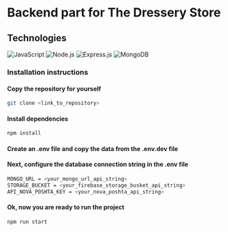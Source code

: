 # Backend part for The Dressery Store

## Technologies

![JavaScript](https://img.shields.io/badge/-JavaScript-yellow)
![Node.js](https://img.shields.io/badge/-Node.js-red)
![Express.js](https://img.shields.io/badge/-Express.js-white)
![MongoDB](https://img.shields.io/badge/-MongoDB-green)

### Installation instructions

#### Copy the repository for yourself

```sh
git clone <link_to_repository>
```

#### Install dependencies

```sh
npm install
```

#### Create an .env file and copy the data from the .env.dev file

#### Next, configure the database connection string in the .env file

```sh
MONGO_URL = <your_mongo_url_api_string>
STORAGE_BUCKET = <your_firebase_storage_busket_api_string>
API_NOVA_POSHTA_KEY = <your_nova_poshta_api_string>
```

#### Ok, now you are ready to run the project

```sh
npm run start
```
